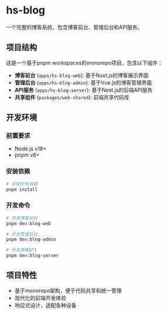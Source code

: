# hs-blog

一个完整的博客系统，包含博客前台、管理后台和API服务。

## 项目结构

这是一个基于pnpm workspaces的monorepo项目，包含以下组件：

- **博客前台** (`apps/hs-blog-web`): 基于Nuxt.js的博客展示界面
- **管理后台** (`apps/hs-blog-admin`): 基于Vue.js的博客管理界面
- **API服务** (`apps/hs-blog-server`): 基于Nest.js的后端API服务
- **共享组件** (`packages/web-shared`): 前端共享代码库

## 开发环境

### 前置要求

- Node.js v18+
- pnpm v8+

### 安装依赖

```bash
# 安装所有依赖
pnpm install
```

### 开发命令

```bash
# 开发博客前台
pnpm dev:blog-web

# 开发管理后台
pnpm dev:blog-admin 

# 开发博客API
pnpm dev:blog-server
```

## 项目特性

- 基于monorepo架构，便于代码共享和统一管理
- 现代化的前端开发体验
- 响应式设计，适配各种设备

